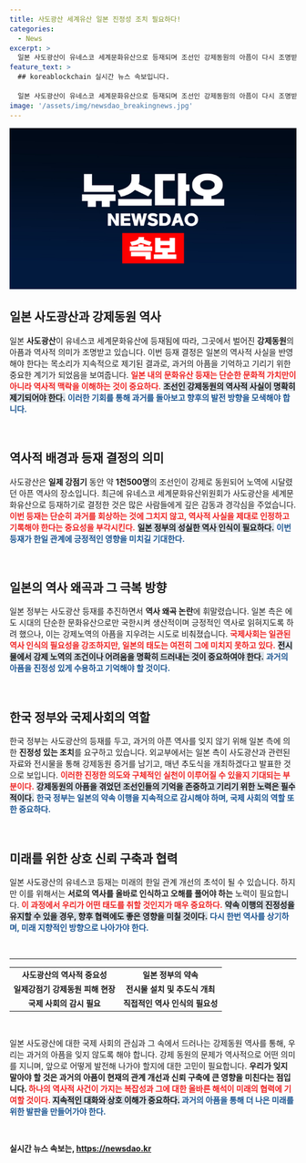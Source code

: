 ```yaml
---
title: 사도광산 세계유산 일본 진정성 조치 필요하다!
categories:
  - News
excerpt: >
  일본 사도광산이 유네스코 세계문화유산으로 등재되며 조선인 강제동원의 아픔이 다시 조명받고 있다. 한국 정부는 일본 측의 역사 반영 약속을 믿고 동의했지만, 진정성 있는 조치 이행 여부에 대한 우려가 여전히 남아 있다.
feature_text: >
  ## koreablockchain 실시간 뉴스 속보입니다.

  일본 사도광산이 유네스코 세계문화유산으로 등재되며 조선인 강제동원의 아픔이 다시 조명받고 있다. 한국 정부는 일본 측의 역사 반영 약속을 믿고 동의했지만, 진정성 있는 조치 이행 여부에 대한 우려가 여전히 남아 있다.
image: '/assets/img/newsdao_breakingnews.jpg'
---
```


<p><img src="/assets/img/newsdao_breakingnews.jpg" alt="koreablockchain 속보" /></p>

<h2 data-ke-size="size26">일본 사도광산과 강제동원 역사</h2>

<p data-ke-size="size16">일본 <b>사도광산</b>이 유네스코 세계문화유산에 등재됨에 따라, 그곳에서 벌어진 <b>강제동원</b>의 아픔과 역사적 의미가 조명받고 있습니다. 이번 등재 결정은 일본의 역사적 사실을 반영해야 한다는 목소리가 지속적으로 제기된 결과로, 과거의 아픔을 기억하고 기리기 위한 중요한 계기가 되었음을 보여줍니다. <b><span style="color: #ee2323;">일본 내의 문화유산 등재는 단순한 문화적 가치만이 아니라 역사적 맥락을 이해하는 것이 중요하다.</span></b> <b><span style="background-color: #21538527;">조선인 강제동원의 역사적 사실이 명확히 제기되어야 한다.</span></b> <b><span style="color: #1a5490;">이러한 기회를 통해 과거를 돌아보고 향후의 발전 방향을 모색해야 합니다.</span></b></p>

<p data-ke-size="size16">&nbsp;</p>

<h2 data-ke-size="size26">역사적 배경과 등재 결정의 의미</h2>

<p data-ke-size="size16">사도광산은 <b>일제 강점기</b> 동안 약 <b>1천500명</b>의 조선인이 강제로 동원되어 노역에 시달렸던 아픈 역사의 장소입니다. 최근에 유네스코 세계문화유산위원회가 사도광산을 세계문화유산으로 등재하기로 결정한 것은 많은 사람들에게 깊은 감동과 경각심을 주었습니다. <b><span style="color: #ee2323;">이번 등재는 단순히 과거를 회상하는 것에 그치지 않고, 역사적 사실을 제대로 인정하고 기록해야 한다는 중요성을 부각시킨다.</span></b> <b><span style="background-color: #21538527;">일본 정부의 성실한 역사 인식이 필요하다.</span></b> <b><span style="color: #1a5490;">이번 등재가 한일 관계에 긍정적인 영향을 미치길 기대한다.</span></b> </p>

<p data-ke-size="size16">&nbsp;</p>

<h2 data-ke-size="size26">일본의 역사 왜곡과 그 극복 방향</h2>

<p data-ke-size="size16">일본 정부는 사도광산 등재를 추진하면서 <b>역사 왜곡 논란</b>에 휘말렸습니다. 일본 측은 에도 시대의 단순한 문화유산으로만 국한시켜 생산적이며 긍정적인 역사로 읽혀지도록 하려 했으나, 이는 강제노역의 아픔을 지우려는 시도로 비춰졌습니다. <b><span style="color: #ee2323;">국제사회는 일관된 역사 인식의 필요성을 강조하지만, 일본의 태도는 여전히 그에 미치지 못하고 있다.</span></b> <b><span style="background-color: #21538527;">전시물에서 강제 노역의 조건이나 어려움을 명확히 드러내는 것이 중요하여야 한다.</span></b> <b><span style="color: #1a5490;">과거의 아픔을 진정성 있게 수용하고 기억해야 할 것이다.</span></b></p>

<p data-ke-size="size16">&nbsp;</p>

<h2 data-ke-size="size26">한국 정부와 국제사회의 역할</h2>

<p data-ke-size="size16">한국 정부는 사도광산의 등재를 두고, 과거의 아픈 역사를 잊지 않기 위해 일본 측에 의한 <b>진정성 있는 조치</b>를 요구하고 있습니다. 외교부에서는 일본 측이 사도광산과 관련된 자료와 전시물을 통해 강제동원 증거를 남기고, 매년 추도식을 개최하겠다고 발표한 것으로 보입니다. <b><span style="color: #ee2323;">이러한 진정한 의도와 구체적인 실천이 이루어질 수 있을지 기대되는 부분이다.</span></b> <b><span style="background-color: #21538527;">강제동원의 아픔을 겪었던 조선인들의 기억을 존중하고 기리기 위한 노력은 필수적이다.</span></b> <b><span style="color: #1a5490;">한국 정부는 일본의 약속 이행을 지속적으로 감시해야 하며, 국제 사회의 역할 또한 중요하다.</span></b></p>

<p data-ke-size="size16">&nbsp;</p>

<h2 data-ke-size="size26">미래를 위한 상호 신뢰 구축과 협력</h2>

<p data-ke-size="size16">일본 사도광산의 유네스코 등재는 미래의 한일 관계 개선의 초석이 될 수 있습니다. 하지만 이를 위해서는 <b>서로의 역사를 올바로 인식하고 오해를 풀어야 하는</b> 노력이 필요합니다. <b><span style="color: #ee2323;">이 과정에서 우리가 어떤 태도를 취할 것인지가 매우 중요하다.</span></b> <b><span style="background-color: #21538527;">약속 이행의 진정성을 유지할 수 있을 경우, 향후 협력에도 좋은 영향을 미칠 것이다.</span></b> <b><span style="color: #1a5490;">다시 한번 역사를 상기하며, 미래 지향적인 방향으로 나아가야 한다.</span></b></p>

<p data-ke-size="size16">&nbsp;</p>

<hr>

<table style="width: 100%; border-collapse: collapse;">
<tbody>
<tr>
<td style="text-align: center; height: 17px;"><b>사도광산의 역사적 중요성</b></td>
<td style="text-align: center; height: 17px;"><b>일본 정부의 약속</b></td>
</tr>
<tr>
<td style="text-align: center; height: 17px;"><b>일제강점기 강제동원 피해 현장</b></td>
<td style="text-align: center; height: 17px;"><b>전시물 설치 및 추도식 개최</b></td>
</tr>
<tr>
<td style="text-align: center; height: 17px;"><b>국제 사회의 감시 필요</b></td>
<td style="text-align: center; height: 17px;"><b>직접적인 역사 인식의 필요성</b></td>
</tr>
</tbody>
</table>

<p data-ke-size="size16">&nbsp;</p>

<p data-ke-size="size16">일본 사도광산에 대한 국제 사회의 관심과 그 속에서 드러나는 강제동원 역사를 통해, 우리는 과거의 아픔을 잊지 않도록 해야 합니다. 강제 동원의 문제가 역사적으로 어떤 의미를 지니며, 앞으로 어떻게 발전해 나가야 할지에 대한 고민이 필요합니다. <b>우리가 잊지 말아야 할 것은 과거의 아픔이 현재의 관계 개선과 신뢰 구축에 큰 영향을 미친다는 점입니다. <b><span style="color: #ee2323;">하나의 역사적 사건이 가지는 복잡성과 그에 대한 올바른 해석이 미래의 협력에 기여할 것이다.</span></b> <b><span style="background-color: #21538527;">지속적인 대화와 상호 이해가 중요하다.</span></b> <b><span style="color: #1a5490;">과거의 아픔을 통해 더 나은 미래를 위한 발판을 만들어가야 한다.</span></b></p>

<p data-ke-size="size16">&nbsp;</p>
실시간 뉴스 속보는, <a href="https://newsdao.kr" rel="dofollow">https://newsdao.kr</a>


